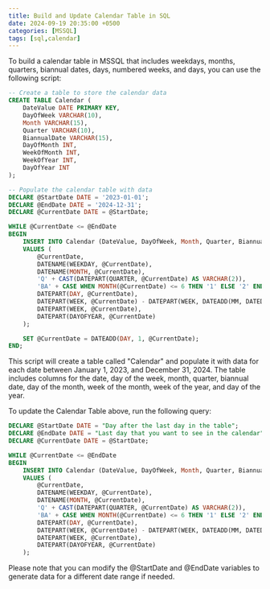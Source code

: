 ```yaml
---
title: Build and Update Calendar Table in SQL
date: 2024-09-19 20:35:00 +0500
categories: [MSSQL]
tags: [sql,calendar]
---
```

To build a calendar table in MSSQL that includes weekdays, months, quarters, biannual dates, days, numbered weeks, and days, you can use the following script:

```sql
-- Create a table to store the calendar data
CREATE TABLE Calendar (
    DateValue DATE PRIMARY KEY,
    DayOfWeek VARCHAR(10),
    Month VARCHAR(15),
    Quarter VARCHAR(10),
    BiannualDate VARCHAR(15),
    DayOfMonth INT,
    WeekOfMonth INT,
    WeekOfYear INT,
    DayOfYear INT
);

-- Populate the calendar table with data
DECLARE @StartDate DATE = '2023-01-01';
DECLARE @EndDate DATE = '2024-12-31';
DECLARE @CurrentDate DATE = @StartDate;

WHILE @CurrentDate <= @EndDate
BEGIN
    INSERT INTO Calendar (DateValue, DayOfWeek, Month, Quarter, BiannualDate, DayOfMonth, WeekOfMonth, WeekOfYear, DayOfYear)
    VALUES (
        @CurrentDate,
        DATENAME(WEEKDAY, @CurrentDate),
        DATENAME(MONTH, @CurrentDate),
        'Q' + CAST(DATEPART(QUARTER, @CurrentDate) AS VARCHAR(2)),
        'BA' + CASE WHEN MONTH(@CurrentDate) <= 6 THEN '1' ELSE '2' END,
        DATEPART(DAY, @CurrentDate),
        DATEPART(WEEK, @CurrentDate) - DATEPART(WEEK, DATEADD(MM, DATEDIFF(MM, 0, @CurrentDate), 0)) + 1,
        DATEPART(WEEK, @CurrentDate),
        DATEPART(DAYOFYEAR, @CurrentDate)
    );

    SET @CurrentDate = DATEADD(DAY, 1, @CurrentDate);
END;
```

This script will create a table called "Calendar" and populate it with data for each date between January 1, 2023, and December 31, 2024. The table includes columns for the date, day of the week, month, quarter, biannual date, day of the month, week of the month, week of the year, and day of the year.

To update the Calendar Table above, run the following query:

```sql
DECLARE @StartDate DATE = "Day after the last day in the table";
DECLARE @EndDate DATE = "Last day that you want to see in the calendar";
DECLARE @CurrentDate DATE = @StartDate;

WHILE @CurrentDate <= @EndDate
BEGIN
    INSERT INTO Calendar (DateValue, DayOfWeek, Month, Quarter, BiannualDate, DayOfMonth, WeekOfMonth, WeekOfYear, DayOfYear)
    VALUES (
        @CurrentDate,
        DATENAME(WEEKDAY, @CurrentDate),
        DATENAME(MONTH, @CurrentDate),
        'Q' + CAST(DATEPART(QUARTER, @CurrentDate) AS VARCHAR(2)),
        'BA' + CASE WHEN MONTH(@CurrentDate) <= 6 THEN '1' ELSE '2' END,
        DATEPART(DAY, @CurrentDate),
        DATEPART(WEEK, @CurrentDate) - DATEPART(WEEK, DATEADD(MM, DATEDIFF(MM, 0, @CurrentDate), 0)) + 1,
        DATEPART(WEEK, @CurrentDate),
        DATEPART(DAYOFYEAR, @CurrentDate)
    );

```

Please note that you can modify the @StartDate and @EndDate variables to generate data for a different date range if needed.